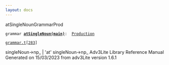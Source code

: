 ```yaml
---
layout: docs
---
```

<span class="title">atSingleNoun</span><span class="type">GrammarProd</span>

`grammar `**[`atSingleNoun(main)`](../object/atSingleNoun(main).html)**` :   `[`Production`](../object/Production.html)

[`grammar.t`](../file/grammar.t.html)`[`[`283`](../source/grammar.t.html#283)`]`



singleNoun-\>np\_ \| 'at' singleNoun-\>np\_
Adv3Lite Library Reference Manual  
Generated on 15/03/2023 from adv3Lite version 1.6.1


